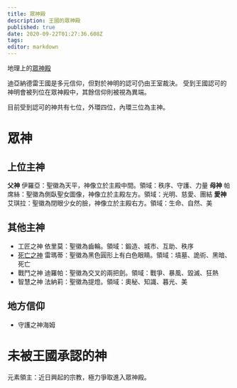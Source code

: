 ```yaml
---
title: 眾神殿
description: 王國的眾神殿
published: true
date: 2020-09-22T01:27:36.608Z
tags: 
editor: markdown
---
```


地理上的[眾神殿](/地理/眾神殿)

迪亞納德雷王國是多元信仰，但對於神明的認可仍由王室裁決。
受到王國認可的神明會被列位在眾神殿中，其餘信仰則被視為異端。

目前受到認可的神共有七位，外環四位，內環三位為主神。

# 眾神
## 上位主神
**父神** 伊羅亞：聖徽為天平，神像立於主殿中間。領域：秩序、守護、力量
**母神** 帕席絲：聖徽為側臥聖女圖像，神像立於主殿左方。領域：光明、慈愛、團結
**愛神** 艾琪拉：聖徽為閉眼少女的臉，神像立於主殿右方。領域：生命、自然、美

## 其他主神 
- 工匠之神 依里莫：聖徽為齒輪。領域：鍛造、城市、互助、秩序
- [死亡之神](/組織/死亡之神) 雷瑪蒂：聖徽為黑色圓形上有白色眼睛。領域：墳墓、詭術、黑暗、死亡
- 戰鬥之神 迪羅帕：聖徽為交叉的兩把劍。領域：戰爭、暴風、毀滅、狂熱
- 智慧之神 法納莉：聖徽為提燈。領域：奧秘、知識、暮光、美

## 地方信仰
- 守護之神海姆

# 未被王國承認的神
元素領主：近日興起的宗教，極力爭取進入眾神殿。
